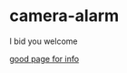 # camera-alarm

I bid you welcome

[good page for info](https://codersblock.com/blog/motion-detection-with-javascript/)